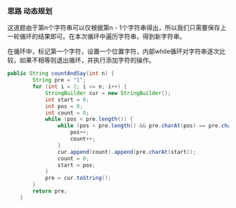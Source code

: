 ### 思路 动态规划

这道题由于第n个字符串可以仅根据第n - 1个字符串得出，所以我们只需要保存上一轮循环的结果即可。在本次循环中遍历字符串，得到新字符串。

在循环中，标记第一个字符，设置一个位置字符，内部while循环对字符串逐次比较，如果不相等则退出循环，并执行添加字符的操作。

```java
public String countAndSay(int n) {
        String pre = "1";
        for (int i = 2; i <= n; i++) {
            StringBuilder cur = new StringBuilder();
            int start = 0;
            int pos = 0;
            int count = 0;
            while (pos < pre.length()) {
                while (pos < pre.length() && pre.charAt(pos) == pre.charAt(start)) {
                    pos++;
                    count++;
                }
                cur.append(count).append(pre.charAt(start));
                count = 0;
                start = pos;
            }
            pre = cur.toString();
        }
        return pre;
    }
```

